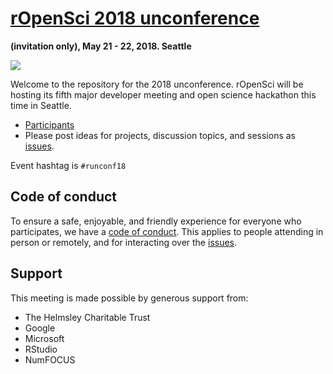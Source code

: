 # [rOpenSci 2018 unconference](http://unconf18.ropensci.org/)
__(invitation only), May 21 - 22, 2018. Seattle__

![](http://unconf18.ropensci.org/images/Seattle.svg)

Welcome to the repository for the 2018 unconference.  rOpenSci will be hosting its fifth major developer meeting and open science hackathon this time in Seattle.

* [Participants](http://unconf18.ropensci.org/#participants)  
* Please post ideas for projects, discussion topics, and sessions as [issues](https://github.com/ropensci/unconf18/issues/).

Event hashtag is `#runconf18`

## Code of conduct

To ensure a safe, enjoyable, and friendly experience for everyone who participates, we have a [code of conduct](http://unconf18.ropensci.org/coc).  This applies to people attending in person or remotely, and for interacting over the [issues](https://github.com/ropensci/unconf18/issues/).

## Support  
This meeting is made possible by generous support from:

- The Helmsley Charitable Trust
- Google
- Microsoft
- RStudio
- NumFOCUS


